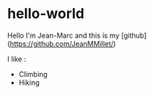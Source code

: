 # hello-world

Hello I'm Jean-Marc and this is my [github] (https://github.com/JeanMMillet/)

I like :
- Climbing
- Hiking
